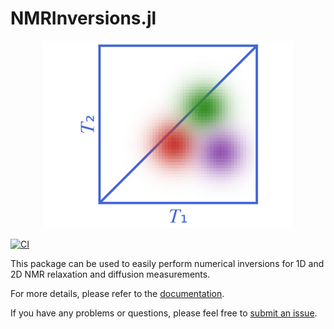 # NMRInversions.jl
<p align="center">
    <img width=400 src="./logo/logo.svg"/>
</p>

[![CI](https://github.com/aris-mav/NMRInversions.jl/actions/workflows/CI.yml/badge.svg)](https://github.com/aris-mav/NMRInversions.jl/actions/workflows/CI.yml)


This package can be used to easily perform numerical inversions for 1D and 2D NMR relaxation and diffusion measurements.

For more details, please refer to the [documentation](https://aris-mav.github.io/NMRInversions.jl).

If you have any problems or questions, please feel free to [submit an issue](https://github.com/aris-mav/NMRInversions.jl/issues).

